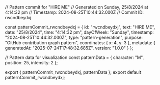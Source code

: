 // Pattern commit for "HIRE ME"
// Generated on Sunday, 25/8/2024 at 4:14:32 pm
// Timestamp: 2024-08-25T10:44:32.000Z
// Commit ID: rwcndbeydxj

const patternCommit_rwcndbeydxj = {
  id: "rwcndbeydxj",
  text: "HIRE ME",
  date: "25/8/2024",
  time: "4:14:32 pm",
  dayOfWeek: "Sunday",
  timestamp: "2024-08-25T10:44:32.000Z",
  type: "pattern-generation",
  purpose: "GitHub contribution graph pattern",
  coordinates: {
    x: 4,
    y: 3
  },
  metadata: {
    generatedAt: "2025-07-24T17:48:32.685Z",
    version: "1.0.0"
  }
};

// Pattern data for visualization
const patternData = {
  character: "M",
  position: 25,
  intensity: 2
};

export { patternCommit_rwcndbeydxj, patternData };
export default patternCommit_rwcndbeydxj;
